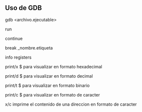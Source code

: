 ## Uso de GDB

gdb <archivo.ejecutable>

run

continue

break _nombre.etiqueta

info registers

print/x $<registro> para visualizar en formato hexadecimal 
  
print/d $<registro> para visualizar en formato decimal 
  
print/t $<registro> para visualizar en formato binario 
  
print/c $<registro> para visualizar en formato de caracter 

x/c <direccion de memoria> imprime el contenido de una direccion en formato de caracter
  


